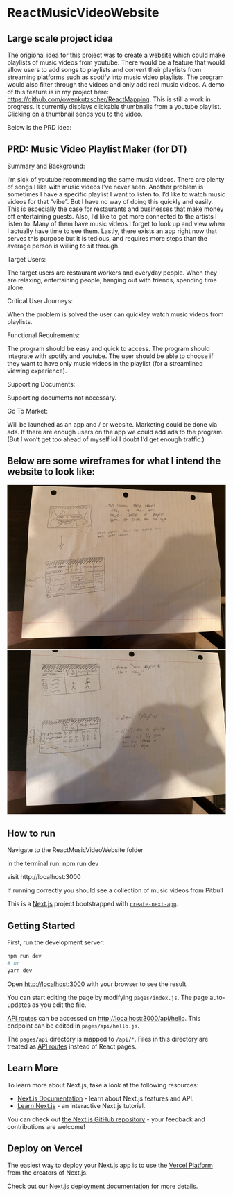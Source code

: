 # ReactMusicVideoWebsite




## Large scale project idea

The origional idea for this project was to create a website which could make playlists of music videos from youtube. There would be a feature that would allow users to add songs to playlists and convert their playlists from streaming platforms such as spotify into music video playlists. The program would also filter through the videos and only add real music videos. A demo of this feature is in my project here: https://github.com/owenkutzscher/ReactMapping. This is still a work in progress. It currently displays clickable thumbnails from a youtube playlist. Clicking on a thumbnail sends you to the video. 

Below is the PRD idea:

## PRD: Music Video Playlist Maker (for DT)



Summary and Background:

I’m sick of youtube recommending the same music videos. There are plenty of songs I like with music videos I’ve never seen. Another problem is sometimes I have a specific playlist I want to listen to. I’d like to watch music videos for that “vibe”. But I have no way of doing this quickly and easily. This is especially the case for restaurants and businesses that make money off entertaining guests. Also, I’d like to get more connected to the artists I listen to. Many of them have music videos I forget to look up and view when I actually have time to see them. Lastly, there exists an app right now that serves this purpose but it is tedious, and requires more steps than the average person is willing to sit through.



Target Users:

The target users are restaurant workers and everyday people. When they are relaxing, entertaining people, hanging out with friends, spending time alone.



Critical User Journeys:

When the problem is solved the user can quickley watch music videos from playlists.



Functional Requirements:

The program should be easy and quick to access. The program should integrate with spotify and youtube. The user should be able to choose if they want to have only music videos in the playlist (for a streamlined viewing experience).



Supporting Documents:

Supporting documents not necessary.




Go To Market:

Will be launched as an app and / or website. Marketing could be done via ads. If there are enough users on the app we could add ads to the program. (But I won’t get too ahead of myself lol I doubt I’d get enough traffic.)


## Below are some wireframes for what I intend the website to look like:

![](images/IMG_6811.jpg)
![](images/IMG_6812.jpg)



## How to run

Navigate to the ReactMusicVideoWebsite folder

in the terminal run: npm run dev

visit http://localhost:3000

If running correctly you should see a collection of music videos from Pitbull









This is a [Next.js](https://nextjs.org/) project bootstrapped with [`create-next-app`](https://github.com/vercel/next.js/tree/canary/packages/create-next-app).

## Getting Started

First, run the development server:

```bash
npm run dev
# or
yarn dev
```

Open [http://localhost:3000](http://localhost:3000) with your browser to see the result.

You can start editing the page by modifying `pages/index.js`. The page auto-updates as you edit the file.

[API routes](https://nextjs.org/docs/api-routes/introduction) can be accessed on [http://localhost:3000/api/hello](http://localhost:3000/api/hello). This endpoint can be edited in `pages/api/hello.js`.

The `pages/api` directory is mapped to `/api/*`. Files in this directory are treated as [API routes](https://nextjs.org/docs/api-routes/introduction) instead of React pages.

## Learn More

To learn more about Next.js, take a look at the following resources:

- [Next.js Documentation](https://nextjs.org/docs) - learn about Next.js features and API.
- [Learn Next.js](https://nextjs.org/learn) - an interactive Next.js tutorial.

You can check out [the Next.js GitHub repository](https://github.com/vercel/next.js/) - your feedback and contributions are welcome!

## Deploy on Vercel

The easiest way to deploy your Next.js app is to use the [Vercel Platform](https://vercel.com/new?utm_medium=default-template&filter=next.js&utm_source=create-next-app&utm_campaign=create-next-app-readme) from the creators of Next.js.

Check out our [Next.js deployment documentation](https://nextjs.org/docs/deployment) for more details.
